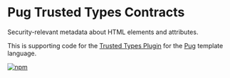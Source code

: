 # Pug Trusted Types Contracts

Security-relevant metadata about HTML elements and attributes.

This is supporting code for the
[Trusted Types Plugin](https://npmjs.com/package/pug-plugin-trusted-types)
for the [Pug](https://pugjs.org/) template language.

[![npm](https://img.shields.io/npm/v/pug-contracts-trusted-types.svg)](https://www.npmjs.com/package/pug-contracts-trusted-types)
